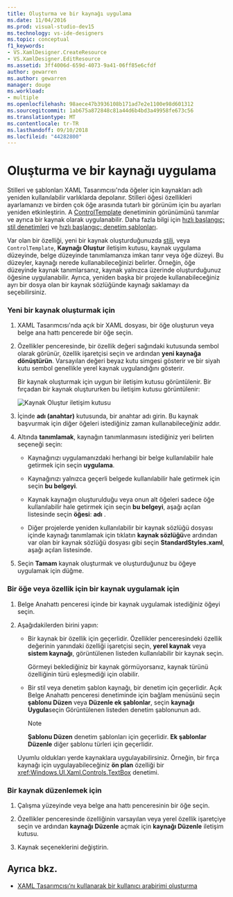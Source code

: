 ```yaml
---
title: Oluşturma ve bir kaynağı uygulama
ms.date: 11/04/2016
ms.prod: visual-studio-dev15
ms.technology: vs-ide-designers
ms.topic: conceptual
f1_keywords:
- VS.XamlDesigner.CreateResource
- VS.XamlDesigner.EditResource
ms.assetid: 3ff4006d-659d-4073-9a41-06ff85e6cfdf
author: gewarren
ms.author: gewarren
manager: douge
ms.workload:
- multiple
ms.openlocfilehash: 98aece47b3936108b171ad7e2e1100e98d601312
ms.sourcegitcommit: 1ab675a872848c81a44d6b4bd3a49958fe673c56
ms.translationtype: MT
ms.contentlocale: tr-TR
ms.lasthandoff: 09/10/2018
ms.locfileid: "44282800"
---
```

# <a name="how-to-create-and-apply-a-resource"></a>Oluşturma ve bir kaynağı uygulama
Stilleri ve şablonları XAML Tasarımcısı'nda öğeler için kaynakları adlı yeniden kullanılabilir varlıklarda depolanır. Stilleri öğesi özellikleri ayarlamanızı ve birden çok öğe arasında tutarlı bir görünüm için bu ayarları yeniden etkinleştirin. A [ControlTemplate](/uwp/api/Windows.UI.Xaml.Controls.ControlTemplate) denetiminin görünümünü tanımlar ve ayrıca bir kaynak olarak uygulanabilir. Daha fazla bilgi için [hızlı başlangıç: stil denetimleri](http://go.microsoft.com/fwlink/?LinkID=248239) ve [hızlı başlangıç: denetim şablonları](http://go.microsoft.com/fwlink/?LinkID=247982).

 Var olan bir özelliği, yeni bir kaynak oluşturduğunuzda [stili](/uwp/api/Windows.UI.Xaml.Style), veya `ControlTemplate`, **Kaynağı Oluştur** iletişim kutusu, kaynak uygulama düzeyinde, belge düzeyinde tanımlamanıza imkan tanır veya öğe düzeyi. Bu düzeyler, kaynağı nerede kullanabileceğinizi belirler. Örneğin, öğe düzeyinde kaynak tanımlarsanız, kaynak yalnızca üzerinde oluşturduğunuz öğesine uygulanabilir. Ayrıca, yeniden başka bir projede kullanabileceğiniz ayrı bir dosya olan bir kaynak sözlüğünde kaynağı saklamayı da seçebilirsiniz.

### <a name="to-create-a-new-resource"></a>Yeni bir kaynak oluşturmak için

1.  XAML Tasarımcısı'nda açık bir XAML dosyası, bir öğe oluşturun veya belge ana hattı pencerede bir öğe seçin.

2.  Özellikler penceresinde, bir özellik değeri sağındaki kutusunda sembol olarak görünür, özellik işaretçisi seçin ve ardından **yeni kaynağa dönüştürün**. Varsayılan değeri beyaz kutu simgesi gösterir ve bir siyah kutu sembol genellikle yerel kaynak uygulandığını gösterir.

     Bir kaynak oluşturmak için uygun bir iletişim kutusu görüntülenir. Bir fırçadan bir kaynak oluştururken bu iletişim kutusu görüntülenir:

     ![Kaynak Oluştur iletişim kutusu](../designers/media/xaml_create_resource.png)

3.  İçinde **adı (anahtar)** kutusunda, bir anahtar adı girin. Bu kaynak başvurmak için diğer öğeleri istediğiniz zaman kullanabileceğiniz addır.

4.  Altında **tanımlamak**, kaynağın tanımlanmasını istediğiniz yeri belirten seçeneği seçin:

    -   Kaynağınızı uygulamanızdaki herhangi bir belge kullanılabilir hale getirmek için seçin **uygulama**.

    -   Kaynağınızı yalnızca geçerli belgede kullanılabilir hale getirmek için seçin **bu belgeyi**.

    -   Kaynak kaynağın oluşturulduğu veya onun alt öğeleri sadece öğe kullanılabilir hale getirmek için seçin **bu belgeyi**, aşağı açılan listesinde seçin **öğesi**: **adı** .

    -   Diğer projelerde yeniden kullanılabilir bir kaynak sözlüğü dosyası içinde kaynağı tanımlamak için tıklatın **kaynak sözlüğü**ve ardından var olan bir kaynak sözlüğü dosyası gibi seçin **StandardStyles.xaml**, aşağı açılan listesinde.

5.  Seçin **Tamam** kaynak oluşturmak ve oluşturduğunuz bu öğeye uygulamak için düğme.

### <a name="to-apply-a-resource-to-an-element-or-property"></a>Bir öğe veya özellik için bir kaynak uygulamak için

1.  Belge Anahattı penceresi içinde bir kaynak uygulamak istediğiniz öğeyi seçin.

2.  Aşağıdakilerden birini yapın:

    -   Bir kaynak bir özellik için geçerlidir. Özellikler penceresindeki özellik değerinin yanındaki özelliği işaretçisi seçin, **yerel kaynak** veya **sistem kaynağı**, görüntülenen listeden kullanılabilir bir kaynak seçin.

         Görmeyi beklediğiniz bir kaynak görmüyorsanız, kaynak türünü özelliğinin türü eşleşmediği için olabilir.

    -   Bir stil veya denetim şablon kaynağı, bir denetim için geçerlidir. Açık Belge Anahattı penceresi denetiminde için bağlam menüsünü seçin **şablonu Düzen** veya **Düzenle ek şablonlar**, seçin **kaynağı Uygula**seçin Görüntülenen listeden denetim şablonunun adı.

        > [!NOTE]
        >  **Şablonu Düzen** denetim şablonları için geçerlidir. **Ek şablonlar Düzenle** diğer şablonu türleri için geçerlidir.

     Uyumlu oldukları yerde kaynaklara uygulayabilirsiniz. Örneğin, bir fırça kaynağı için uygulayabileceğiniz **ön plan** özelliği bir <xref:Windows.UI.Xaml.Controls.TextBox> denetimi.

### <a name="to-edit-a-resource"></a>Bir kaynak düzenlemek için

1.  Çalışma yüzeyinde veya belge ana hattı penceresinin bir öğe seçin.

2.  Özellikler penceresinde özelliğinin varsayılan veya yerel özellik işaretçiye seçin ve ardından **kaynağı Düzenle** açmak için **kaynağı Düzenle** iletişim kutusu.

3.  Kaynak seçeneklerini değiştirin.

## <a name="see-also"></a>Ayrıca bkz.

- [XAML Tasarımcısı’nı kullanarak bir kullanıcı arabirimi oluşturma](../designers/creating-a-ui-by-using-xaml-designer-in-visual-studio.md)